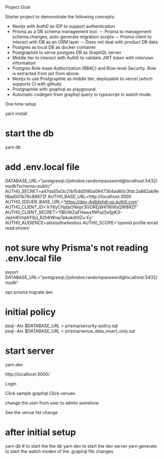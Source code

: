 Project Goal

Starter project to demonstrate the following concepts:

- Nextjs with Auth0 as IDP to support authentication 
- Prisma as a DB schema management tool. 
-- Prisma to management schema changes, auto-generate migration scripts
-- Prisma client to interact with DB as an ORM layer
-- Does not deal with product DB data 
- Postgres as local DB as docker container  
- Postgraphile to serve postgres DB as GraphQL server
- Middle tier to interact with Auth0 to validate JWT token with role/user information
- Postgres Role-base Authorization (RBAC) and Row-level Security. Role is extracted from jwt from above. 
- Nextjs to use Postgraphile as middle tier, deployable to vercel (which supports CI with github)
- Postgraphile with graphiql as playground. 
- Automatic codegen from graphql query to typescript in watch mode.

One time setup

yarn install

# start the db 
yarn db

# add .env.local file 

DATABASE_URL="postgresql://johndoe:randompassword@localhost:5432/mydb?schema=public"
AUTH0_SECRET=a47da55d3c21b15dd5f80a0947364ad60c3fdc2a862ab9ef8ad001b78c88672f
AUTH0_BASE_URL=http://localhost:3000
AUTH0_ISSUER_BASE_URL='https://dev-4q8dshdr.us.auth0.com'
AUTH0_CLIENT_ID='kY6yCHjdpONnpr3GOREjW41WWsQW8RZF'
AUTH0_CLIENT_SECRET='flBGWZqFHaws1NPazSsfjpK3-Jejim8VlqlAYIIjrj_82h6Wnqi7pkukdHIZu-Ey'
AUTH0_AUDIENCE=ablslsdhwheshss
AUTH0_SCOPE='openid profile email read:shows'

# not sure why Prisma's not reading .env.local file
export DATABASE_URL="postgresql://johndoe:randompassword@localhost:5432/mydb"

npx prisma migrate dev

# initial policy
psql -Atx $DATABASE_URL < prisma/security-policy.sql                         
psql -Atx $DATABASE_URL < prisma/venue_data_insert_only.sql

# start server
yarn dev

http://localhost:3000/

Login 

Click sample graphql
Click venues

change the user from user to admin somehow

See the venue list change 

# after initial setup
yarn db  # to start the the db
yarn dev to start the dev server
yarn generate to start the watch modeo of the .graphql file changes